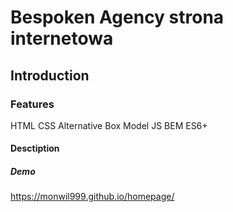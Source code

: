 # Bespoken Agency strona internetowa
## Introduction
### Features

HTML
CSS
Alternative Box Model
JS
BEM
ES6+

#### Desctiption
##### Demo

https://monwil999.github.io/homepage/

